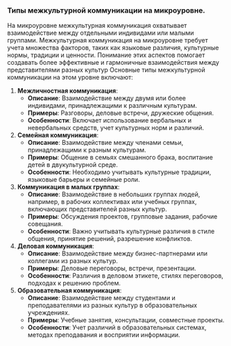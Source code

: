 ### Типы межкультурной коммуникации на микроуровне.
На микроуровне межкультурная коммуникация охватывает взаимодействие между отдельными индивидами или малыми группами. Межкультурная коммуникация на микроуровне требует учета множества факторов, таких как языковые различия, культурные нормы, традиции и ценности. Понимание этих аспектов помогает создавать более эффективные и гармоничные взаимодействия между представителями разных культур Основные типы межкультурной коммуникации на этом уровне включают:
1. **Межличностная коммуникация**:
    - **Описание**: Взаимодействие между двумя или более индивидами, принадлежащими к различным культурам.
    - **Примеры**: Разговоры, деловые встречи, дружеские общения.
    - **Особенности**: Включает использование вербальных и невербальных средств, учет культурных норм и различий.
2. **Семейная коммуникация**:
    - **Описание**: Взаимодействие между членами семьи, принадлежащими к разным культурам.
    - **Примеры**: Общение в семьях смешанного брака, воспитание детей в двукультурной среде.
    - **Особенности**: Необходимо учитывать культурные традиции, языковые барьеры и семейные роли.
3. **Коммуникация в малых группах**:
    - **Описание**: Взаимодействие в небольших группах людей, например, в рабочих коллективах или учебных группах, включающих представителей разных культур.
    - **Примеры**: Обсуждения проектов, групповые задания, рабочие совещания.
    - **Особенности**: Важно учитывать культурные различия в стиле общения, принятие решений, разрешение конфликтов.
4. **Деловая коммуникация**:
    - **Описание**: Взаимодействие между бизнес-партнерами или коллегами из разных культур.
    - **Примеры**: Деловые переговоры, встречи, презентации.
    - **Особенности**: Различия в деловом этикете, стилях переговоров, подходах к решению проблем.
5. **Образовательная коммуникация**:
    - **Описание**: Взаимодействие между студентами и преподавателями из разных культур в образовательных учреждениях.
    - **Примеры**: Учебные занятия, консультации, совместные проекты.
    - **Особенности**: Учет различий в образовательных системах, методах преподавания и восприятии информации.